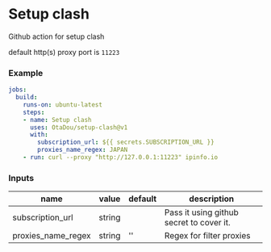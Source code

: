 # Setup clash
Github action for setup clash

default http(s) proxy port is `11223`

### Example
```yml
jobs:
  build:
    runs-on: ubuntu-latest
    steps:
    - name: Setup clash
      uses: OtaDou/setup-clash@v1
      with:
        subscription_url: ${{ secrets.SUBSCRIPTION_URL }}
        proxies_name_regex: JAPAN
    - run: curl --proxy "http://127.0.0.1:11223" ipinfo.io
```
### Inputs
| name               | value  | default | description                              |
| ------------------ | ------ | ------- | ---------------------------------------- |
| subscription_url   | string |         | Pass it using github secret to cover it. |
| proxies_name_regex | string | ''      | Regex for filter proxies                 |

